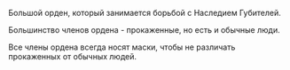
Большой орден, который занимается борьбой с Наследием Губителей. 

Большинство членов ордена - прокаженные, но есть и обычные люди.

Все члены ордена всегда носят маски, чтобы не различать прокаженных от обычных людей.
